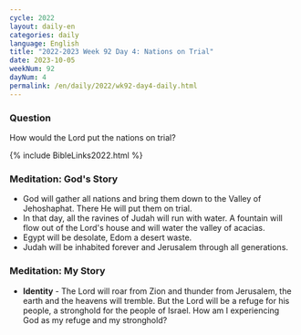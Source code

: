 ```yaml
---
cycle: 2022
layout: daily-en
categories: daily
language: English
title: "2022-2023 Week 92 Day 4: Nations on Trial"
date: 2023-10-05
weekNum: 92
dayNum: 4
permalink: /en/daily/2022/wk92-day4-daily.html
---
```


### Question     
How would the Lord put the nations on trial?

{% include BibleLinks2022.html %}

### Meditation: God's Story   
+ God will gather all nations and bring them down to the Valley of Jehoshaphat. There He will put them on trial. 
+ In that day, all the ravines of Judah will run with water. A fountain will flow out of the Lord's house and will water the valley of acacias. 
+ Egypt will be desolate, Edom a desert waste. 
+ Judah will be inhabited forever and Jerusalem through all generations. 

### Meditation: My Story   
+ **Identity** - The Lord will roar from Zion and thunder from Jerusalem, the earth and the heavens will tremble. But the Lord will be a refuge for his people, a stronghold for the people of Israel. How am I experiencing God as my refuge and my stronghold? 
